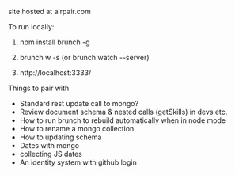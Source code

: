 site hosted at airpair.com


To run locally:

1)   npm install brunch -g

2)   brunch w -s      (or  brunch watch --server)

3)   http://localhost:3333/



Things to pair with

- Standard rest update call to mongo?
- Review document schema & nested calls (getSkills) in devs etc.
- How to run brunch to rebuild automatically when in node mode
- How to rename a mongo collection
- How to updating schema
- Dates with mongo
- collecting JS dates
- An identity system with github login